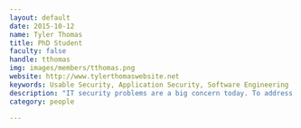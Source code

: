 ```yaml
---
layout: default
date: 2015-10-12
name: Tyler Thomas
title: PhD Student
faculty: false
handle: tthomas
img: images/members/tthomas.png
website: http://www.tylerthomaswebsite.net
keywords: Usable Security, Application Security, Software Engineering
description: "IT security problems are a big concern today. To address this problem, I am researching various novel techniques to help software developers detect security vulnerabilities as they are writing code. By using a new annotation technique, dubbed interactive annotation, input from developers can be used to enable tools to assist developers in the detection of application-specific vulnerabilities. Specifically, my research is focused on advancing these techniques."
category: people

---
```

